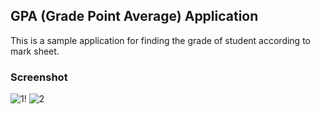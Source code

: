 ## GPA (Grade Point Average) Application

This is a sample application for finding the grade of student according to mark sheet.

### Screenshot

![1](https://github.com/masudncse/react-gpa-calculator/blob/master/screenshot/1.jpg)!
![2](https://github.com/masudncse/react-gpa-calculator/blob/master/screenshot/2.jpg)
